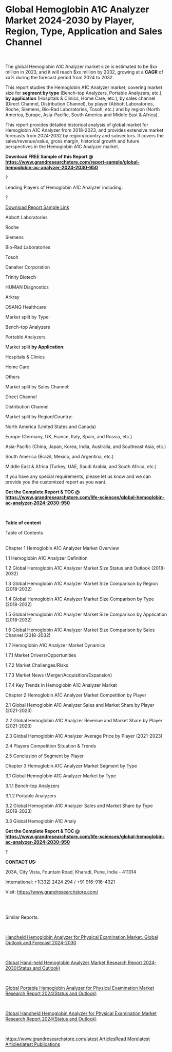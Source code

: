 <h1>Global Hemoglobin A1C Analyzer Market 2024-2030 by Player, Region, Type, Application and Sales Channel</h1><br/><p>The global Hemoglobin A1C Analyzer market size is estimated to be $xx million in 2023, and it will reach $xx million by 2032, growing at a <strong>CAGR</strong> of xx% during the forecast period from 2024 to 2032.</p>
 
 
 
 <p>This report studies the Hemoglobin A1C Analyzer market, covering market size for <strong>segment by type</strong> (Bench-top Analyzers, Portable Analyzers, etc.), <strong>by application</strong> (Hospitals & Clinics, Home Care, etc.), by sales channel (Direct Channel, Distribution Channel), by player (Abbott Laboratories, Roche, Siemens, Bio-Rad Laboratories, Tosoh, etc.) and by region (North America, Europe, Asia-Pacific, South America and Middle East & Africa).</p>
 
 
 
 <p>This report provides detailed historical analysis of global market for Hemoglobin A1C Analyzer from 2018-2023, and provides extensive market forecasts from 2024-2032 by region/country and subsectors. It covers the sales/revenue/value, gross margin, historical growth and future perspectives in the Hemoglobin A1C Analyzer market.</p>
 
 
 
 <div><b>Download FREE Sample of this Report @ <a href="https://www.grandresearchstore.com/report-sample/global-hemoglobin-ac-analyzer-2024-2030-950">https://www.grandresearchstore.com/report-sample/global-hemoglobin-ac-analyzer-2024-2030-950</a></b></div>
 
 
 
 <p>? </p>
 
 
 
 <p>Leading Players of Hemoglobin A1C Analyzer including:</p>
 
 
 
 <p>? </p>
 
 
 
 <p><a href="https://www.grandresearchstore.com/mr-admin/report-sample/global-hemoglobin-ac-analyzer-2024-2030-950">Download Report Sample Link</a></p>
 
 
 
 <p>Abbott Laboratories</p>
 
 
 
 <p>Roche</p>
 
 
 
 <p>Siemens</p>
 
 
 
 <p>Bio-Rad Laboratories</p>
 
 
 
 <p>Tosoh</p>
 
 
 
 <p>Danaher Corporation</p>
 
 
 
 <p>Trinity Biotech</p>
 
 
 
 <p>HUMAN Diagnostics</p>
 
 
 
 <p>Arkray</p>
 
 
 
 <p>OSANG Healthcare</p>
 
 
 
 <p>Market split by Type:</p>
 
 
 
 <p>Bench-top Analyzers</p>
 
 
 
 <p>Portable Analyzers</p>
 
 
 
 <p>Market split <strong>by Application</strong>:</p>
 
 
 
 <p>Hospitals & Clinics</p>
 
 
 
 <p>Home Care</p>
 
 
 
 <p>Others</p>
 
 
 
 <p>Market split by Sales Channel:</p>
 
 
 
 <p>Direct Channel</p>
 
 
 
 <p>Distribution Channel</p>
 
 
 
 <p>Market split by Region/Country:</p>
 
 
 
 <p>North America (United States and Canada)</p>
 
 
 
 <p>Europe (Germany, UK, France, Italy, Spain, and Russia, etc.)</p>
 
 
 
 <p>Asia-Pacific (China, Japan, Korea, India, Australia, and Southeast Asia, etc.)</p>
 
 
 
 <p>South America (Brazil, Mexico, and Argentina, etc.)</p>
 
 
 
 <p>Middle East & Africa (Turkey, UAE, Saudi Arabia, and South Africa, etc.)</p>
 
 
 
 <p>If you have any special requirements, please let us know and we can provide you the customized report as you want.</p>
 
 
 
 <div><b>Get the Complete Report & TOC @ <a href="https://www.grandresearchstore.com/life-sciences/global-hemoglobin-ac-analyzer-2024-2030-950">https://www.grandresearchstore.com/life-sciences/global-hemoglobin-ac-analyzer-2024-2030-950</a></b></div>
 
 
 
 <p><br />
 
 <b>Table of content</b></p>
 
 
 
 <p>Table of Contents<br />
 
 <br />
 
 Chapter 1 Hemoglobin A1C Analyzer Market Overview<br />
 
 1.1 Hemoglobin A1C Analyzer Definition<br />
 
 1.2 Global Hemoglobin A1C Analyzer Market Size Status and Outlook (2018-2032)<br />
 
 1.3 Global Hemoglobin A1C Analyzer Market Size Comparison by Region (2018-2032)<br />
 
 1.4 Global Hemoglobin A1C Analyzer Market Size Comparison by Type (2018-2032)<br />
 
 1.5 Global Hemoglobin A1C Analyzer Market Size Comparison by Application (2018-2032)<br />
 
 1.6 Global Hemoglobin A1C Analyzer Market Size Comparison by Sales Channel (2018-2032)<br />
 
 1.7 Hemoglobin A1C Analyzer Market Dynamics<br />
 
 1.7.1 Market Drivers/Opportunities<br />
 
 1.7.2 Market Challenges/Risks<br />
 
 1.7.3 Market News (Merger/Acquisition/Expansion)<br />
 
 1.7.4 Key Trends in Hemoglobin A1C Analyzer Market<br />
 
 Chapter 2 Hemoglobin A1C Analyzer Market Competition by Player<br />
 
 2.1 Global Hemoglobin A1C Analyzer Sales and Market Share by Player (2021-2023)<br />
 
 2.2 Global Hemoglobin A1C Analyzer Revenue and Market Share by Player (2021-2023)<br />
 
 2.3 Global Hemoglobin A1C Analyzer Average Price by Player (2021-2023)<br />
 
 2.4 Players Competition Situation & Trends<br />
 
 2.5 Conclusion of Segment by Player<br />
 
 Chapter 3 Hemoglobin A1C Analyzer Market Segment by Type<br />
 
 3.1 Global Hemoglobin A1C Analyzer Market by Type<br />
 
 3.1.1 Bench-top Analyzers<br />
 
 3.1.2 Portable Analyzers<br />
 
 3.2 Global Hemoglobin A1C Analyzer Sales and Market Share by Type (2018-2023)<br />
 
 3.3 Global Hemoglobin A1C Analy</p>
 
 
 
 <div><b>Get the Complete Report & TOC @ <a href="https://www.grandresearchstore.com/life-sciences/global-hemoglobin-ac-analyzer-2024-2030-950">https://www.grandresearchstore.com/life-sciences/global-hemoglobin-ac-analyzer-2024-2030-950</a></b></div>
 
 
 
 <p>? </p>
 
 
 
 <p><b>CONTACT US:</b><br />
 
 203A, City Vista, Fountain Road, Kharadi, Pune, India - 411014<br />
 
 International: +1(332) 2424 294 / +91 916-916-4321<br />
 
 Visit: <a href="https://www.grandresearchstore.com/">https://www.grandresearchstore.com/</a><br />
 
 <br />
 
 <br />
 
 Similar Reports:<br />
 
 <br />
 
 <a href="https://www.grandresearchstore.com/life-sciences/global-hheld-hemoglobin-analyzer-for-physical-examination-forecast-2024-2030-112">Handheld Hemoglobin Analyzer for Physical Examination Market, Global Outlook and Forecast 2024-2030</a><br />
 
 <br />
 
 <a href="https://www.grandresearchstore.com/life-sciences/global-hheld-hemoglobin-analyzer-2024-2030-926">Global Hand-held Hemoglobin Analyzer Market Research Report 2024-2030(Status and Outlook)</a><br />
 
 <br />
 
 <a href="https://www.grandresearchstore.com/life-sciences/global-portable-hemoglobin-analyzer-for-physical-examination-2024-749">Global Portable Hemoglobin Analyzer for Physical Examination Market Research Report 2024(Status and Outlook)</a><br />
 
 <br />
 
 <a href="https://www.grandresearchstore.com/life-sciences/global-hheld-hemoglobin-analyzer-for-physical-examination-2024-425">Global Handheld Hemoglobin Analyzer for Physical Examination Market Research Report 2024(Status and Outlook)</a><br />
 
 <br />
 
 <a href="https://gyeongbokgung.com">https://www.grandresearchstore.com/</a><a href="https://hallyeomaritime.com">latest Articles</a><a href="https://jingwansa.com">Read More</a><a href="https://nguoiviet.jp/">latest Articles</a><a href="https://www.intelmarketresearch.com/">latest Publications</a></p>
